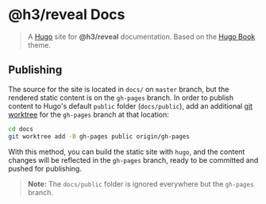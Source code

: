 # @h3/reveal Docs

>A [Hugo] site for __@h3/reveal__ documentation. Based on the [Hugo Book] theme.


## Publishing

The source for the site is located in `docs/` on `master` branch, but the
rendered static content is on the `gh-pages` branch. In order to publish content
to Hugo's default `public` folder (`docs/public`), add an additional [git worktree]
for the `gh-pages` branch at that location:

```bash
cd docs
git worktree add -B gh-pages public origin/gh-pages
```

With this method, you can build the static site with `hugo`, and the content
changes will be reflected in the `gh-pages` branch, ready to be committed and
pushed for publishing.

>__Note:__ The `docs/public` folder is ignored everywhere but the  `gh-pages` branch.


[Hugo]:https://gohugo.io
[Hugo Book]:https://themes.gohugo.io/hugo-book/
[git worktree]:https://git-scm.com/docs/git-worktree
